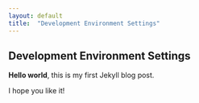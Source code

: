 ```yaml
---
layout: default
title:  "Development Environment Settings"
---
```


## Development Environment Settings

**Hello world**, this is my first Jekyll blog post.

I hope you like it!
